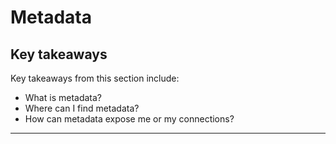 # Metadata

## Key takeaways

Key takeaways from this section include:
- What is metadata?
- Where can I find metadata?
- How can metadata expose me or my connections?
***
